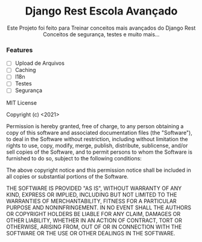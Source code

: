 <h1 align="center">Django Rest Escola Avançado</h1>
<p align="center">
    Este Projeto foi feito para Treinar conceitos mais avançados do Django Rest<br>
    Conceitos de segurança, testes e muito mais...
    <br>
</p>

### Features

- [ ] Upload de Arquivos
- [ ] Caching
- [ ] l18n
- [ ] Testes
- [ ] Segurança

MIT License

Copyright (c) <2021> <Pedro Demeu>

Permission is hereby granted, free of charge, to any person obtaining a copy
of this software and associated documentation files (the "Software"), to deal
in the Software without restriction, including without limitation the rights
to use, copy, modify, merge, publish, distribute, sublicense, and/or sell
copies of the Software, and to permit persons to whom the Software is
furnished to do so, subject to the following conditions:

The above copyright notice and this permission notice shall be included in all
copies or substantial portions of the Software.

THE SOFTWARE IS PROVIDED "AS IS", WITHOUT WARRANTY OF ANY KIND, EXPRESS OR
IMPLIED, INCLUDING BUT NOT LIMITED TO THE WARRANTIES OF MERCHANTABILITY,
FITNESS FOR A PARTICULAR PURPOSE AND NONINFRINGEMENT. IN NO EVENT SHALL THE
AUTHORS OR COPYRIGHT HOLDERS BE LIABLE FOR ANY CLAIM, DAMAGES OR OTHER
LIABILITY, WHETHER IN AN ACTION OF CONTRACT, TORT OR OTHERWISE, ARISING FROM,
OUT OF OR IN CONNECTION WITH THE SOFTWARE OR THE USE OR OTHER DEALINGS IN THE
SOFTWARE.